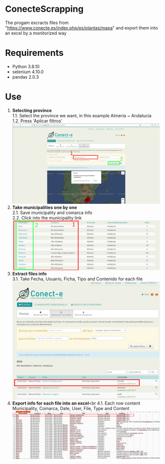 # ConecteScrapping
The progam excracts files from "https://www.conecte.es/index.php/es/plantas/mapa" and export them into an excel by a monitorized way
# Requirements
- Python 3.8.10
- selenium 4.10.0
- pandas 2.0.3
# Use
1. **Selecting province**<br>
	1.1. Select the province we want, in this example Almería ~ Andalucía <br>
   1.2. Press 'Aplicar filtros' <br>
![Image](img/1_SeleccionarProvincia_edited.jpg)
2. **Take municipalities one by one**<br>
   2.1. Save municipality and comarca info <br>
   2.2. Click into the municipality link<br>
![Image](img/2_Seleccionar_Municipio_edited.png)
3. **Extract files info**<br>
	3.1. Take Fecha, Usuario, Ficha, Tipo and Contenido for each file<br>
![Image](img/3_ObtenerDatosFichas_edited.png)
4. **Export info for each file into an excel**<br
   4.1. Each row content Municipality, Comarca, Date, User, File, Type and Content
![Image](img/4_ExcelResultado_edited.png)
